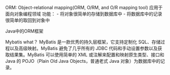 ORM:
    Object-relational mapping(ORM, O/RM, and O/R mapping tool)
    应用于面向对象编程领域
功能：
    - 将对象很简单的存储到数据库中
    - 将数据库中的记录很简单的取回到对象中
    
Java中的ORM框架

Mybatis
    what？
        MyBatis 是一款优秀的持久层框架，它支持定制化 SQL、存储过程以及高级映射。MyBatis 避免了几乎所有的 JDBC 代码和手动设置参数以及获取结果集。MyBatis 可以使用简单的 XML 或注解来配置和映射原生类型、接口和 Java 的 POJO（Plain Old Java Objects，普通老式 Java 对象）为数据库中的记录。

